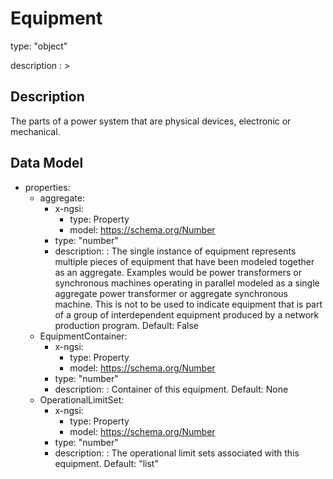 # Equipment
type: "object"
description : >
## Description
The parts of a power system that are physical devices, electronic or mechanical.

## Data Model
  - properties:
    - aggregate:
      - x-ngsi:
        - type: Property
        - model: https://schema.org/Number
      - type: "number"
      - description: : The single instance of equipment represents multiple pieces of equipment that have been modeled together as an aggregate.  Examples would be power transformers or synchronous machines operating in parallel modeled as a single aggregate power transformer or aggregate synchronous machine.  This is not to be used to indicate equipment that is part of a group of interdependent equipment produced by a network production program. Default: False
    - EquipmentContainer:
      - x-ngsi:
        - type: Property
        - model: https://schema.org/Number
      - type: "number"
      - description: : Container of this equipment. Default: None
    - OperationalLimitSet:
      - x-ngsi:
        - type: Property
        - model: https://schema.org/Number
      - type: "number"
      - description: : The operational limit sets associated with this equipment. Default: "list"
